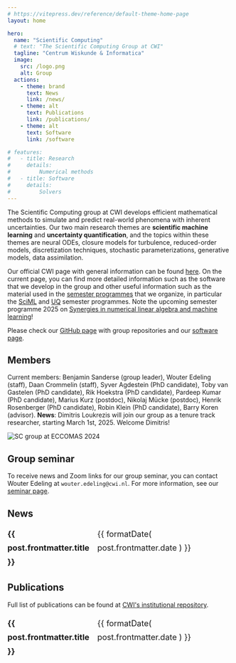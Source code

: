 ```yaml
---
# https://vitepress.dev/reference/default-theme-home-page
layout: home

hero:
  name: "Scientific Computing"
  # text: "The Scientific Computing Group at CWI"
  tagline: "Centrum Wiskunde & Informatica"
  image:
    src: /logo.png
    alt: Group
  actions:
    - theme: brand
      text: News
      link: /news/
    - theme: alt
      text: Publications
      link: /publications/
    - theme: alt
      text: Software
      link: /software

# features:
#   - title: Research
#     details:
#         Numerical methods
#   - title: Software
#     details:
#         Solvers
---
```


<script setup>
import { data as news } from '/data/news.data'
import { data as publications } from '/data/publications.data'
import { data as seminars } from '/data/seminars.data'
import formatDate from '/.vitepress/theme/utils/formatDate';
import getSorted from '/.vitepress/theme/utils/getSorted';
const sortedNews = getSorted( news );
const sortedPublications = getSorted( publications );
const sortedSeminars = getSorted( seminars );
</script>

The Scientific Computing group at CWI develops efficient mathematical methods to simulate and predict real-world phenomena with inherent uncertainties. Our two main research themes are **scientific machine learning** and **uncertainty quantification**, and the topics within these themes are neural ODEs, closure models for turbulence, reduced-order models, discretization techniques, stochastic parameterizations, generative models, data assimilation.

Our official CWI page with general information can be found [here](https://www.cwi.nl/en/groups/scientific-computing/). On the current page, you can find more detailed information such as the software that we develop in the group and other useful information such as the material used in the [semester programmes](https://github.com/ScientificComputingCWI) that we organize, in particular the [SciML](https://github.com/ScientificComputingCWI/SemesterProgramme-SciML) and [UQ](https://github.com/ScientificComputingCWI/SemesterProgramme-UQ) semester programmes. Note the upcoming semester programme 2025 on [Synergies in numerical linear algebra and machine learning](https://www.cwi.nl/en/education/semester-programmes/cwi-research-semester-programs/synergies-in-numerical-linear-algebra-and-machine-learning/)!

Please check our [GitHub page](https://github.com/ScientificComputingCWI) with group repositories and our [software page](/software).

## Members

Current members:
Benjamin Sanderse (group leader),
Wouter Edeling (staff),
Daan Crommelin (staff),
Syver Agdestein (PhD candidate),
Toby van Gastelen (PhD candidate),
Rik Hoekstra (PhD candidate),
Pardeep Kumar (PhD candidate),
Marius Kurz (postdoc),
Nikolaj Mücke (postdoc),
Henrik Rosenberger (PhD candidate),
Robin Klein (PhD candidate),
Barry Koren (advisor).
**News**: Dimitris Loukrezis will join our group as a tenure track researcher, starting March 1st, 2025. Welcome Dimitris!

![SC group at ECCOMAS 2024](/group_picture.jpg)

## Group seminar

To receive news and Zoom links for our group seminar, you can contact Wouter Edeling at `wouter.edeling@cwi.nl`. For more information, see our [seminar page](https://www.cwi.nl/en/groups/scientific-computing/uq-seminar/seminar-ml-uq-sc/).

<!-- <ul> -->
<!--     <li v-for="post of sortedSeminars"> -->
<!--         <strong><a :href="post.url">{{ post.frontmatter.title }}</a></strong><br/> -->
<!--         <span>{{ formatDate( post.frontmatter.date ) }}</span> -->
<!--     </li> -->
<!-- </ul> -->

## News

<ul>
    <li v-for="post of sortedNews">
        <strong><a :href="post.url">{{ post.frontmatter.title }}</a></strong><br/>
        <span>{{ formatDate( post.frontmatter.date ) }}</span>
    </li>
</ul>

## Publications

Full list of publications can be found at
[CWI's institutional repository](https://ir.cwi.nl/#facet=affiliation_label_partOf:Scientific%20Computing).

<ul>
    <li v-for="post of sortedPublications">
        <strong><a :href="post.url">{{ post.frontmatter.title }}</a></strong><br/>
        <span>{{ formatDate( post.frontmatter.date ) }}</span>
    </li>
</ul>

<style scoped>
ul {
    list-style-type: none;
    padding-left: 0;
    font-size: 1.125rem;
    line-height: 1.75;
}

li {
    display: flex;
    justify-content: space-between;
}

li span {
    font-family: var(--vp-font-family-mono);
    font-size: var(--vp-code-font-size);
}
</style>
